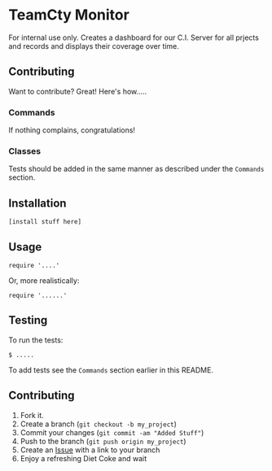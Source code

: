 TeamCty Monitor
===============

For internal use only. Creates a dashboard for our C.I. Server for all prjects and records and displays their coverage over time.

Contributing
------------

Want to contribute? Great! Here's how.....


### Commands

If nothing complains, congratulations!


### Classes

Tests should be added in the same manner as described under the
`Commands` section.


Installation
-----------

    [install stuff here]


Usage
-----

    require '....'

Or, more realistically:

    require '......'

Testing
-------

To run the tests:

    $ .....

To add tests see the `Commands` section earlier in this
README.


Contributing
------------

1. Fork it.
2. Create a branch (`git checkout -b my_project`)
3. Commit your changes (`git commit -am "Added Stuff"`)
4. Push to the branch (`git push origin my_project`)
5. Create an [Issue][1] with a link to your branch
6. Enjoy a refreshing Diet Coke and wait


[r2h]: http://github.com/socialize
[r2hc]: http://github.com/
[1]: http://github.com/socialize/issues

